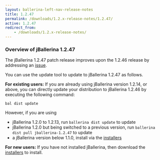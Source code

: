 ```yaml
---
layout: ballerina-left-nav-release-notes
title: 1.2.47
permalink: /downloads/1.2.x-release-notes/1.2.47/
active: 1.2.47
redirect_from:
    - /downloads/1.2.x-release-notes/
---
```


### Overview of jBallerina 1.2.47

The jBallerina 1.2.47 patch release improves upon the 1.2.46 release by addressing an [issue](https://github.com/ballerina-platform/ballerina-lang/issues/41555).

You can use the update tool to update to jBallerina 1.2.47 as follows.

**For existing users:**
If you are already using jBallerina version 1.2.14, or above, you can directly update your distribution to jBallerina 1.2.46 by executing the following command:

```
bal dist update
```

However, if you are using

- jBallerina 1.2.0 to 1.2.13, run `ballerina dist update` to update
- jBallerina 1.2.0 but being switched to a previous version, run `ballerina dist pull jballerina-1.2.47` to update
- a jBallerina version below 1.1.0, install via the [installers](https://ballerina.io/downloads/)

**For new users:**
If you have not installed jBallerina, then download the [installers](https://ballerina.io/downloads/) to install.

<style>.cGitButtonContainer, .cBallerinaTocContainer {display:none;}</style>
